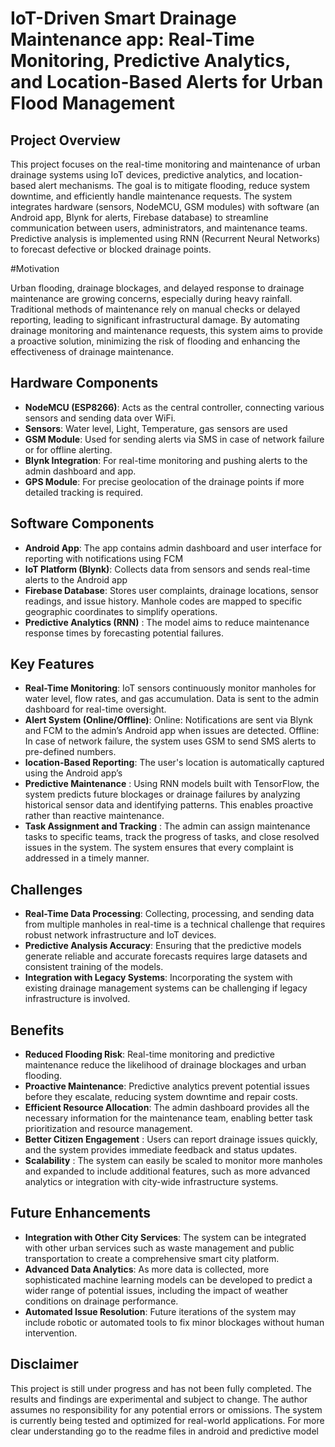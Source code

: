 # IoT-Driven Smart Drainage Maintenance app: Real-Time Monitoring, Predictive Analytics, and Location-Based Alerts for Urban Flood Management 

## Project Overview

This project focuses on the real-time monitoring and maintenance of urban drainage systems using IoT devices, predictive analytics, and location-based alert mechanisms. The goal is to mitigate flooding, reduce system downtime, and efficiently handle maintenance requests. The system integrates hardware (sensors, NodeMCU, GSM modules) with software (an Android app, Blynk for alerts, Firebase database) to streamline communication between users, administrators, and maintenance teams. Predictive analysis is implemented using RNN (Recurrent Neural Networks) to forecast defective or blocked drainage points.

#Motivation

Urban flooding, drainage blockages, and delayed response to drainage maintenance are growing concerns, especially during heavy rainfall. Traditional methods of maintenance rely on manual checks or delayed reporting, leading to significant infrastructural damage. By automating drainage monitoring and maintenance requests, this system aims to provide a proactive solution, minimizing the risk of flooding and enhancing the effectiveness of drainage maintenance.

## Hardware Components

- **NodeMCU (ESP8266)**: Acts as the central controller, connecting various sensors and sending data over WiFi. 
- **Sensors**: Water level, Light, Temperature, gas sensors are used
- **GSM Module**: Used for sending alerts via SMS in case of network failure or for offline alerting.
- **Blynk Integration**: For real-time monitoring and pushing alerts to the admin dashboard and app.
-  **GPS Module**: For precise geolocation of the drainage points if more detailed tracking is required.

## Software Components

- **Android App**: The app contains admin dashboard and user interface for reporting with notifications using FCM
- **IoT Platform (Blynk)**: Collects data from sensors and sends real-time alerts to the Android app
- **Firebase Database**: Stores user complaints, drainage locations, sensor readings, and issue history. Manhole codes are mapped to specific geographic coordinates to simplify operations.
- **Predictive Analytics (RNN)** : The model aims to reduce maintenance response times by forecasting potential failures.

## Key Features

- **Real-Time Monitoring**: IoT sensors continuously monitor manholes for water level, flow rates, and gas accumulation. Data is sent to the admin dashboard for real-time oversight.
- **Alert System (Online/Offline)**: Online: Notifications are sent via Blynk and FCM to the admin’s Android app when issues are detected.
Offline: In case of network failure, the system uses GSM to send SMS alerts to pre-defined numbers.
- **location-Based Reporting**: The user's location is automatically captured using the Android app’s
- **Predictive Maintenance** : Using RNN models built with TensorFlow, the system predicts future blockages or drainage failures by analyzing historical sensor data and identifying patterns. This enables proactive rather than reactive maintenance.
- **Task Assignment and Tracking** : The admin can assign maintenance tasks to specific teams, track the progress of tasks, and close resolved issues in the system. The system ensures that every complaint is addressed in a timely manner.

## Challenges

- **Real-Time Data Processing**: Collecting, processing, and sending data from multiple manholes in real-time is a technical challenge that requires robust network infrastructure and IoT devices.
- **Predictive Analysis Accuracy**: Ensuring that the predictive models generate reliable and accurate forecasts requires large datasets and consistent training of the models.
- **Integration with Legacy Systems**: Incorporating the system with existing drainage management systems can be challenging if legacy infrastructure is involved.

## Benefits

- **Reduced Flooding Risk**: Real-time monitoring and predictive maintenance reduce the likelihood of drainage blockages and urban flooding.
- **Proactive Maintenance**: Predictive analytics prevent potential issues before they escalate, reducing system downtime and repair costs.
- **Efficient Resource Allocation**: The admin dashboard provides all the necessary information for the maintenance team, enabling better task prioritization and resource management.
- **Better Citizen Engagement** : Users can report drainage issues quickly, and the system provides immediate feedback and status updates.
- **Scalability** : The system can easily be scaled to monitor more manholes and expanded to include additional features, such as more advanced analytics or integration with city-wide infrastructure systems.

## Future Enhancements

- **Integration with Other City Services**: The system can be integrated with other urban services such as waste management and public transportation to create a comprehensive smart city platform.
- **Advanced Data Analytics**: As more data is collected, more sophisticated machine learning models can be developed to predict a wider range of potential issues, including the impact of weather conditions on drainage performance.
- **Automated Issue Resolution**: Future iterations of the system may include robotic or automated tools to fix minor blockages without human intervention.

## Disclaimer

This project is still under progress and has not been fully completed. The results and findings are experimental and subject to change. The author assumes no responsibility for any potential errors or omissions. The system is currently being tested and optimized for real-world applications.
For more clear understanding go to the readme files in android and predictive model




